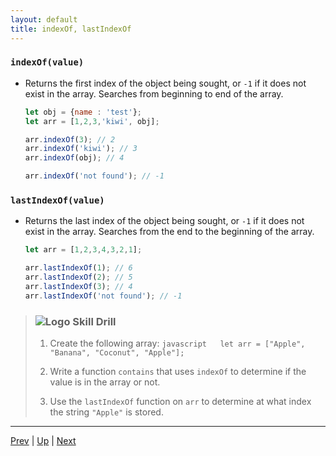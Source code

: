 ```yaml
---
layout: default
title: indexOf, lastIndexOf
---
```


### `indexOf(value)`
* Returns the first index of the object being sought, or `-1` if it does not exist in the array. Searches from beginning to end of the array.

  ```javascript
  let obj = {name : 'test'};
  let arr = [1,2,3,'kiwi', obj];
  
  arr.indexOf(3); // 2
  arr.indexOf('kiwi'); // 3
  arr.indexOf(obj); // 4
  
  arr.indexOf('not found'); // -1
  ```

### `lastIndexOf(value)`
* Returns the last index of the object being sought, or `-1` if it does not exist in the array. Searches from the end to the beginning of the array.

  ```javascript
  let arr = [1,2,3,4,3,2,1];
  
  arr.lastIndexOf(1); // 6
  arr.lastIndexOf(2); // 5
  arr.lastIndexOf(3); // 4
  arr.lastIndexOf('not found'); // -1
  ```

> ### ![Logo](http://skilldistillery.com/downloads/sd_logo.jpg) Skill Drill
> 1. Create the following array:
    ```javascript  
    let arr = ["Apple", "Banana", "Coconut", "Apple"];
    ```
>
> 1. Write a function `contains` that uses `indexOf` to determine if the value is in the array or not.
>
> 1. Use the `lastIndexOf` function on `arr` to determine at what index the string `"Apple"` is stored.

<hr>

[Prev](reverseSort.md) | [Up](README.md) | [Next](filterReduce.md)

